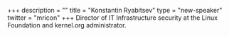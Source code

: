 +++
description = ""
title = "Konstantin Ryabitsev"
type = "new-speaker"
twitter = "mricon"
+++
Director of IT Infrastructure security at the Linux Foundation and kernel.org administrator.